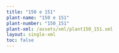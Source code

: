 ```yaml
---
title: "150 e 151"
plant-name: "150 e 151"
plant-number: "150_151"
plant-xml: /assets/xml/plant150_151.xml
layout: single-xml
toc: false
---
```

